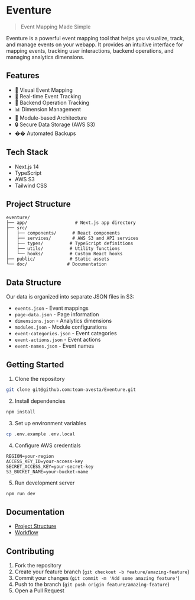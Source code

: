 # Eventure

> Event Mapping Made Simple

Eventure is a powerful event mapping tool that helps you visualize, track, and manage events on your webapp. It provides an intuitive interface for mapping events, tracking user interactions, backend operations, and managing analytics dimensions.

## Features

- 📍 Visual Event Mapping
- 🔄 Real-time Event Tracking
- 🔧 Backend Operation Tracking
- 📊 Dimension Management
- 📱 Module-based Architecture
- 🔒 Secure Data Storage (AWS S3)
- �� Automated Backups

## Tech Stack

- Next.js 14
- TypeScript
- AWS S3
- Tailwind CSS

## Project Structure

```
eventure/
├── app/                  # Next.js app directory
├── src/
│   ├── components/      # React components
│   ├── services/        # AWS S3 and API services
│   ├── types/          # TypeScript definitions
│   ├── utils/          # Utility functions
│   └── hooks/          # Custom React hooks
├── public/             # Static assets
└── doc/               # Documentation
```

## Data Structure

Our data is organized into separate JSON files in S3:

- `events.json` - Event mappings
- `page-data.json` - Page information
- `dimensions.json` - Analytics dimensions
- `modules.json` - Module configurations
- `event-categories.json` - Event categories
- `event-actions.json` - Event actions
- `event-names.json` - Event names

## Getting Started

1. Clone the repository

```bash
git clone git@github.com:team-avesta/Eventure.git
```

2. Install dependencies

```bash
npm install
```

3. Set up environment variables

```bash
cp .env.example .env.local
```

4. Configure AWS credentials

```env
REGION=your-region
ACCESS_KEY_ID=your-access-key
SECRET_ACCESS_KEY=your-secret-key
S3_BUCKET_NAME=your-bucket-name
```

5. Run development server

```bash
npm run dev
```

## Documentation

- [Project Structure](doc/structure.md)
- [Workflow](doc/workflow.md)

## Contributing

1. Fork the repository
2. Create your feature branch (`git checkout -b feature/amazing-feature`)
3. Commit your changes (`git commit -m 'Add some amazing feature'`)
4. Push to the branch (`git push origin feature/amazing-feature`)
5. Open a Pull Request
